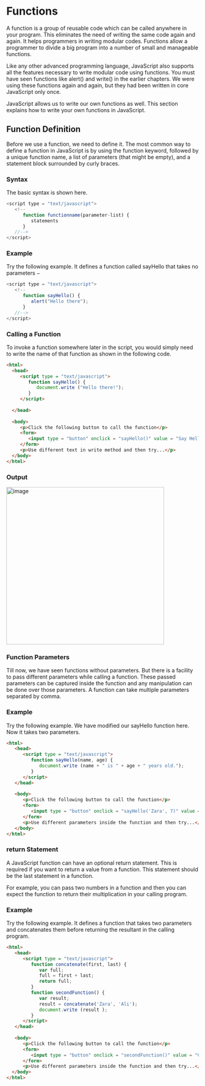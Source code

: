 # Functions
A function is a group of reusable code which can be called anywhere in your program. This eliminates the need of writing the same code again and again. It helps programmers in writing modular codes. Functions allow a programmer to divide a big program into a number of small and manageable functions.

Like any other advanced programming language, JavaScript also supports all the features necessary to write modular code using functions. You must have seen functions like alert() and write() in the earlier chapters. We were using these functions again and again, but they had been written in core JavaScript only once.

JavaScript allows us to write our own functions as well. This section explains how to write your own functions in JavaScript.

## Function Definition
Before we use a function, we need to define it. The most common way to define a function in JavaScript is by using the function keyword, followed by a unique function name, a list of parameters (that might be empty), and a statement block surrounded by curly braces.

### Syntax
The basic syntax is shown here.

```javascript
<script type = "text/javascript">
   <!--
      function functionname(parameter-list) {
         statements
      }
   //-->
</script>
```

### Example
Try the following example. It defines a function called sayHello that takes no parameters −

```javascript
<script type = "text/javascript">
   <!--
      function sayHello() {
         alert("Hello there");
      }
   //-->
</script>
```

### Calling a Function
To invoke a function somewhere later in the script, you would simply need to write the name of that function as shown in the following code.

 ```html
<html>
   <head>   
      <script type = "text/javascript">
         function sayHello() {
            document.write ("Hello there!");
         }
      </script>
      
   </head>
   
   <body>
      <p>Click the following button to call the function</p>      
      <form>
         <input type = "button" onclick = "sayHello()" value = "Say Hello">
      </form>      
      <p>Use different text in write method and then try...</p>
   </body>
</html>
```

### Output

<img width="413" alt="image" src="https://user-images.githubusercontent.com/84008107/222910246-81614a47-711c-44a3-b524-ce45b8cc049f.png">


### Function Parameters
Till now, we have seen functions without parameters. But there is a facility to pass different parameters while calling a function. These passed parameters can be captured inside the function and any manipulation can be done over those parameters. A function can take multiple parameters separated by comma.

### Example
Try the following example. We have modified our sayHello function here. Now it takes two parameters.

```html
<html>
   <head>   
      <script type = "text/javascript">
         function sayHello(name, age) {
            document.write (name + " is " + age + " years old.");
         }
      </script>      
   </head>
   
   <body>
      <p>Click the following button to call the function</p>      
      <form>
         <input type = "button" onclick = "sayHello('Zara', 7)" value = "Say Hello">
      </form>      
      <p>Use different parameters inside the function and then try...</p>
   </body>
</html>
```

### return Statement
A JavaScript function can have an optional return statement. This is required if you want to return a value from a function. This statement should be the last statement in a function.

For example, you can pass two numbers in a function and then you can expect the function to return their multiplication in your calling program.

### Example
Try the following example. It defines a function that takes two parameters and concatenates them before returning the resultant in the calling program.

```html
<html>
   <head>  
      <script type = "text/javascript">
         function concatenate(first, last) {
            var full;
            full = first + last;
            return full;
         }
         function secondFunction() {
            var result;
            result = concatenate('Zara', 'Ali');
            document.write (result );
         }
      </script>      
   </head>
   
   <body>
      <p>Click the following button to call the function</p>      
      <form>
         <input type = "button" onclick = "secondFunction()" value = "Call Function">
      </form>      
      <p>Use different parameters inside the function and then try...</p>  
  </body>
</html>
```
